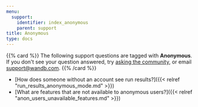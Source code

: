 ```yaml
---
menu:
  support:
    identifier: index_anonymous
    parent: support
title: Anonymous
type: docs
---
```


{{% card %}}
The following support questions are tagged with <b>Anonymous</b>. If you don't see 
your question answered, try [asking the community](https://community.wandb.ai/), 
or email [support@wandb.com](mailto:support@wandb.com).
{{% /card %}}

- [How does someone without an account see run results?]({{< relref "run_results_anonymous_mode.md" >}})
- [What are features that are not available to anonymous users?]({{< relref "anon_users_unavailable_features.md" >}})